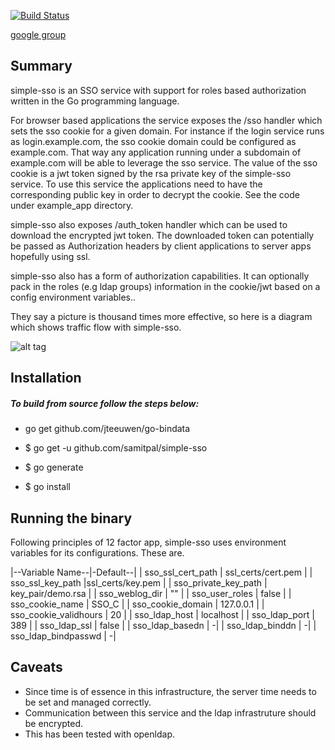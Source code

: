 [![Build Status](https://travis-ci.org/samitpal/simple-sso.svg?branch=master)](https://travis-ci.org/samipal/simple-sso)

[google group](https://groups.google.com/forum/#!forum/simple-sso)

Summary
------------------
simple-sso is an SSO service with support for roles based authorization written in the Go programming language. 

For browser based applications the service exposes the /sso handler which sets the sso cookie for a given domain. For instance if the login service runs as login.example.com, the sso cookie domain could be configured as example.com. That way any application running under a subdomain of example.com will be able to leverage the sso service. The value of the sso cookie is a jwt token signed by the rsa private key of the simple-sso service. To use this service the applications need to have the corresponding public key in order to decrypt the cookie. See the code under example_app directory.

simple-sso also exposes /auth_token handler which can be used to download the encrypted jwt token. The downloaded token can potentially be passed as Authorization headers by client applications to server apps hopefully using ssl.

simple-sso also has a form of authorization capabilities. It can optionally pack in the roles (e.g ldap groups) information in the cookie/jwt based on a config environment variables..

They say a picture is thousand times more effective, so here is a diagram which shows traffic flow with simple-sso.

![alt tag](https://docs.google.com/drawings/d/1blQbqjT4lb0nu_lX-WO2OaQPvhg5I2pF0LvPZnQ9ywA/pub?w=960&h=720)

Installation
-------------------
##### To build from source follow the steps below: 

* go get github.com/jteeuwen/go-bindata

* $ go get -u github.com/samitpal/simple-sso

* $ go generate

* $ go install

Running the binary
-------------------

Following principles of 12 factor app, simple-sso uses environment variables for its configurations. These are.

|--Variable Name--|-Default--|
| sso_ssl_cert_path  |  ssl_certs/cert.pem |
| sso_ssl_key_path  |ssl_certs/key.pem   |
| sso_private_key_path  | key_pair/demo.rsa  |
| sso_weblog_dir  |  "" |
| sso_user_roles  | false  |
| sso_cookie_name  | SSO_C  |
| sso_cookie_domain  | 127.0.0.1  |
| sso_cookie_validhours  | 20  |
| sso_ldap_host  | localhost  |
| sso_ldap_port  | 389  |
| sso_ldap_ssl  | false  |
| sso_ldap_basedn  | -|
| sso_ldap_binddn  | -|
| sso_ldap_bindpasswd  | -|


Caveats
------------------
* Since time is of essence in this infrastructure, the server time needs to be set and managed correctly.
* Communication between this service and the ldap infrastruture should be encrypted.
* This has been tested with openldap.